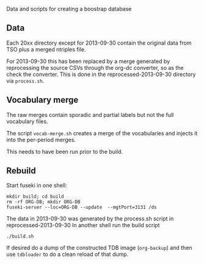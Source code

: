 Data and scripts for creating a boostrap database

## Data

Each 20xx directory except for 2013-09-30 contain the original data from TSO plus a merged ntriples file.

For 2013-09-30 this has been replaced by a merge generated by reprocessing the source CSVs through the org-dc converter, so as the check the converter. This is done in the reprocessed-2013-09-30 directory via `process.sh`.

## Vocabulary merge

The raw merges contain sporadic and partial labels but not the full vocabulary files.

The script `vocab-merge.sh` creates a merge of the vocabularies and injects it into the per-period merges.

This needs to have been run prior to the build.

## Rebuild

Start fuseki in one shell:

    mkdir build; cd build
    rm -rf ORG-DB; mkdir ORG-DB
    fuseki-server --loc=ORG-DB --update  --mgtPort=3131 /ds

The data in 2013-09-30 was generated by the process.sh script in reprocessed-2013-09-30
In another shell run the build script

    ./build.sh

If desired do a dump of the constructed TDB image (`org-backup`) and then use `tdbloader` to do a clean reload of that dump.
